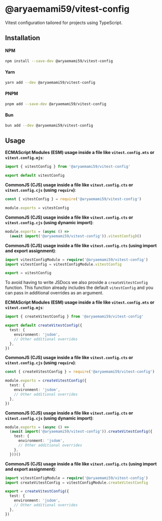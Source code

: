 # @aryaemami59/vitest-config

Vitest configuration tailored for projects using TypeScript.

## Installation

#### NPM

```bash
npm install --save-dev @aryaemami59/vitest-config
```

#### Yarn

```bash
yarn add --dev @aryaemami59/vitest-config
```

#### PNPM

```bash
pnpm add --save-dev @aryaemami59/vitest-config
```

#### Bun

```bash
bun add --dev @aryaemami59/vitest-config
```

## Usage

**ECMAScript Modules (ESM) usage inside a file like `vitest.config.mts` or `vitest.config.mjs`**:

```ts
import { vitestConfig } from '@aryaemami59/vitest-config'

export default vitestConfig
```

**CommonJS (CJS) usage inside a file like `vitest.config.cts` or `vitest.config.cjs` (using `require`)**:

```ts
const { vitestConfig } = require('@aryaemami59/vitest-config')

module.exports = vitestConfig
```

**CommonJS (CJS) usage inside a file like `vitest.config.cts` or `vitest.config.cjs` (using dynamic import)**:

```ts
module.exports = (async () =>
  (await import('@aryaemami59/vitest-config')).vitestConfig)()
```

**CommonJS (CJS) usage inside a file like `vitest.config.cts` (using import and export assignment)**:

```ts
import vitestConfigModule = require('@aryaemami59/vitest-config')
import vitestConfig = vitestConfigModule.vitestConfig

export = vitestConfig
```

To avoid having to write JSDocs we also provide a `createVitestConfig` function. This function already includes the default `vitestConfig` and you can pass in additional overrides as an argument.

**ECMAScript Modules (ESM) usage inside a file like `vitest.config.mts` or `vitest.config.mjs`**:

```ts
import { createVitestConfig } from '@aryaemami59/vitest-config'

export default createVitestConfig({
  test: {
    environment: 'jsdom',
    // Other additional overrides
  },
})
```

**CommonJS (CJS) usage inside a file like `vitest.config.cts` or `vitest.config.cjs` (using `require`)**:

```ts
const { createVitestConfig } = require('@aryaemami59/vitest-config')

module.exports = createVitestConfig({
  test: {
    environment: 'jsdom',
    // Other additional overrides
  },
})
```

**CommonJS (CJS) usage inside a file like `vitest.config.cts` or `vitest.config.cjs` (using dynamic import)**:

```ts
module.exports = (async () =>
  (await import('@aryaemami59/vitest-config')).createVitestConfig({
    test: {
      environment: 'jsdom',
      // Other additional overrides
    },
  }))()
```

**CommonJS (CJS) usage inside a file like `vitest.config.cts` (using import and export assignment)**:

```ts
import vitestConfigModule = require('@aryaemami59/vitest-config')
import createVitestConfig = vitestConfigModule.createVitestConfig

export = createVitestConfig({
  test: {
    environment: 'jsdom',
    // Other additional overrides
  },
})
```
